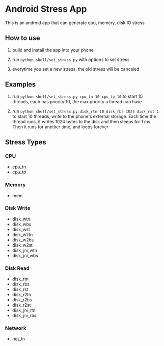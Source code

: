 # Android Stress App

This is an android app that can generate cpu, memory, disk IO stress

## How to use

1. build and install the app into your phone

2. run `python shell/set_stress.py` with options to set stress

3. everytime you set a new stress, the old stress will be canceled

## Examples

1. run `python shell/set_stress.py cpu_tn 10 cpu_tp 10` to start 10 threads, each has priority 10, the max priority a thread can have

2. run `python shell/set_stress.py disk_rtn 10 disk_rbs 1024 disk_rst 1` to start 10 threads, write to the phone's external storage. Each time the thread runs, it writes 1024 bytes to the disk and then sleeps for 1 ms. Then it runs for another time, and loops forever

## Stress Types

### CPU

* cpu_tn
* cpu_tp

### Memory
    
* mem

### Disk Write
    
* disk_wtn
* disk_wbs
* disk_wst
* disk_w2tn
* disk_w2bs
* disk_w2st
* disk_jni_wtn
* disk_jni_wbs

### Disk Read

* disk_rtn
* disk_rbs
* disk_rst
* disk_r2tn
* disk_r2bs
* disk_r2st
* disk_jni_rtn
* disk_jni_rbs

### Network

* net_tn